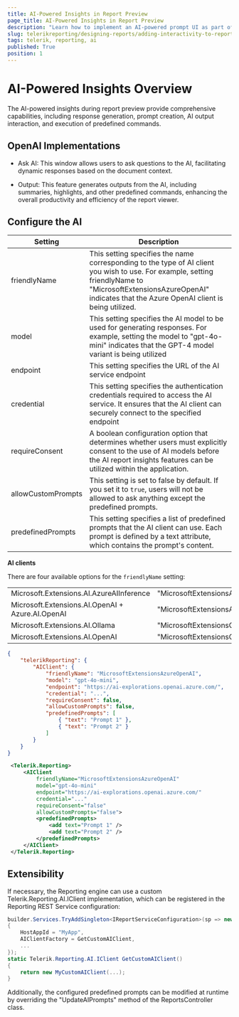 ```yaml
---
title: AI-Powered Insights in Report Preview
page_title: AI-Powered Insights in Report Preview
description: "Learn how to implement an AI-powered prompt UI as part of any web-based report viewer."
slug: telerikreporting/designing-reports/adding-interactivity-to-reports/ai-powered-insights
tags: telerik, reporting, ai
published: True
position: 1
---
```


# AI-Powered Insights Overview

The AI-powered insights during report preview provide comprehensive capabilities, including response generation, prompt creation, AI output interaction, and execution of predefined commands.

## OpenAI Implementations

* Ask AI: This window allows users to ask questions to the AI, facilitating dynamic responses based on the document context.

* Output: This feature generates outputs from the AI, including summaries, highlights, and other predefined commands, enhancing the overall productivity and efficiency of the report viewer.

## Configure the AI

| Setting | Description |
| ------ | ------ |
|friendlyName|This setting specifies the name corresponding to the type of AI client you wish to use. For example, setting friendlyName to "MicrosoftExtensionsAzureOpenAI" indicates that the Azure OpenAI client is being utilized.|
|model|This setting specifies the AI model to be used for generating responses. For example, setting the model to "gpt-4o-mini" indicates that the GPT-4 model variant is being utilized|
|endpoint|This setting specifies the URL of the AI service endpoint|
|credential|This setting specifies the authentication credentials required to access the AI service. It ensures that the AI client can securely connect to the specified endpoint|
|requireConsent|A boolean configuration option that determines whether users must explicitly consent to the use of AI models before the AI report insights features can be utilized within the application.|
|allowCustomPrompts|This setting is set to false by default. If you set it to `true`, users will not be allowed to ask anything except the predefined prompts.|
|predefinedPrompts|This setting specifies a list of predefined prompts that the AI client can use. Each prompt is defined by a text attribute, which contains the prompt's content.|

__AI clients__

There are four available options for the `friendlyName` setting:

|  |  |
| ------ | ------ |
|Microsoft.Extensions.AI.AzureAIInference|"MicrosoftExtensionsAzureAIInference"|
|Microsoft.Extensions.AI.OpenAI + Azure.AI.OpenAI|"MicrosoftExtensionsAzureOpenAI"|
|Microsoft.Extensions.AI.Ollama|"MicrosoftExtensionsOllama"|
|Microsoft.Extensions.AI.OpenAI|"MicrosoftExtensionsOpenAI"|

````JSON
{
	"telerikReporting": {
		"AIClient": {
			"friendlyName": "MicrosoftExtensionsAzureOpenAI",
			"model": "gpt-4o-mini",
			"endpoint": "https://ai-explorations.openai.azure.com/",
			"credential": "...",
			"requireConsent": false,
			"allowCustomPrompts": false,
			"predefinedPrompts": [
				{ "text": "Prompt 1" },
				{ "text": "Prompt 2" }
			]
		}
	}
}
````

````XML
 <Telerik.Reporting>
     <AIClient
         friendlyName="MicrosoftExtensionsAzureOpenAI"
         model="gpt-4o-mini"
         endpoint="https://ai-explorations.openai.azure.com/"
         credential="..."
         requireConsent="false"
         allowCustomPrompts="false">
         <predefinedPrompts>
             <add text="Prompt 1" />
             <add text="Prompt 2" />
         </predefinedPrompts>
     </AIClient>
 </Telerik.Reporting>
````
## Extensibility

If necessary, the Reporting engine can use a custom Telerik.Reporting.AI.IClient implementation, which can be registered in the Reporting REST Service configuration:

````C#
builder.Services.TryAddSingleton<IReportServiceConfiguration>(sp => new ReportServiceConfiguration
{
    HostAppId = "MyApp",
    AIClientFactory = GetCustomAIClient,
    ...
});
static Telerik.Reporting.AI.IClient GetCustomAIClient()
{
    return new MyCustomAIClient(...);
}
````

Additionally, the configured predefined prompts can be modified at runtime by overriding the "UpdateAIPrompts" method of the ReportsController class.
